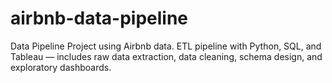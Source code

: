# airbnb-data-pipeline
Data Pipeline Project using Airbnb data. ETL pipeline with Python, SQL, and Tableau — includes raw data extraction, data cleaning, schema design, and exploratory dashboards.
